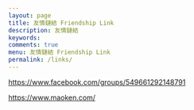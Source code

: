 ```yaml
---
layout: page
title: 友情鏈結 Friendship Link
description: 友情鏈結
keywords: 
comments: true
menu: 友情鏈結 Friendship Link
permalink: /links/
---
```


https://www.facebook.com/groups/549661292148791

https://www.maoken.com/
